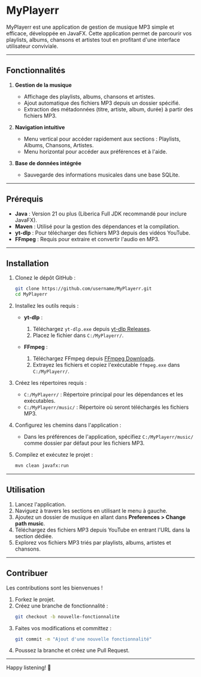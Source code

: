 # MyPlayerr

MyPlayerr est une application de gestion de musique MP3 simple et efficace, développée en JavaFX. Cette application permet de parcourir vos playlists, albums, chansons et artistes tout en profitant d'une interface utilisateur conviviale.

---

## Fonctionnalités

1. **Gestion de la musique**

   - Affichage des playlists, albums, chansons et artistes.
   - Ajout automatique des fichiers MP3 depuis un dossier spécifié.
   - Extraction des métadonnées (titre, artiste, album, durée) à partir des fichiers MP3.

2. **Navigation intuitive**

   - Menu vertical pour accéder rapidement aux sections : Playlists, Albums, Chansons, Artistes.
   - Menu horizontal pour accéder aux préférences et à l'aide.

3. **Base de données intégrée**

   - Sauvegarde des informations musicales dans une base SQLite.

---

## Prérequis

- **Java** : Version 21 ou plus (Liberica Full JDK recommandé pour inclure JavaFX).
- **Maven** : Utilisé pour la gestion des dépendances et la compilation.
- **yt-dlp** : Pour télécharger des fichiers MP3 depuis des vidéos YouTube.
- **FFmpeg** : Requis pour extraire et convertir l'audio en MP3.

---

## Installation

1. Clonez le dépôt GitHub :

   ```bash
   git clone https://github.com/username/MyPlayerr.git
   cd MyPlayerr
   ```

2. Installez les outils requis :

   - **yt-dlp** :
      1. Téléchargez `yt-dlp.exe` depuis [yt-dlp Releases](https://github.com/yt-dlp/yt-dlp/releases).
      2. Placez le fichier dans `C:/MyPlayerr/`.

   - **FFmpeg** :
      1. Téléchargez FFmpeg depuis [FFmpeg Downloads](https://ffmpeg.org/download.html).
      2. Extrayez les fichiers et copiez l'exécutable `ffmpeg.exe` dans `C:/MyPlayerr/`.

3. Créez les répertoires requis :

   - `C:/MyPlayerr/` : Répertoire principal pour les dépendances et les exécutables.
   - `C:/MyPlayerr/music/` : Répertoire où seront téléchargés les fichiers MP3.

4. Configurez les chemins dans l'application :

   - Dans les préférences de l'application, spécifiez `C:/MyPlayerr/music/` comme dossier par défaut pour les fichiers MP3.

5. Compilez et exécutez le projet :

   ```bash
   mvn clean javafx:run
   ```

---

## Utilisation

1. Lancez l'application.
2. Naviguez à travers les sections en utilisant le menu à gauche.
3. Ajoutez un dossier de musique en allant dans **Preferences > Change path music**.
4. Téléchargez des fichiers MP3 depuis YouTube en entrant l'URL dans la section dédiée.
5. Explorez vos fichiers MP3 triés par playlists, albums, artistes et chansons.

---

## Contribuer

Les contributions sont les bienvenues !

1. Forkez le projet.
2. Créez une branche de fonctionnalité :
   ```bash
   git checkout -b nouvelle-fonctionnalite
   ```
3. Faites vos modifications et committez :
   ```bash
   git commit -m "Ajout d'une nouvelle fonctionnalité"
   ```
4. Poussez la branche et créez une Pull Request.

---

Happy listening! 🎵

